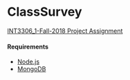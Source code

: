 # ClassSurvey

[INT3306_1-Fall-2018 Project Assignment](https://uet.vnu.edu.vn/~thanhld/lects/webappdev/mockproj/classsurvey.htm)

#### Requirements
* [Node.js](https://nodejs.org/en/download/)
* [MongoDB](https://www.mongodb.com/download-center)
